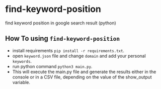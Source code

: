 # find-keyword-position
find keyword position in google search result (python)

## How To using `find-keyword-position`
- install requirements `pip install -r requirements.txt`.
- open `keyword.json` file and change `domain` and add your personal `keywords`.
- run python command `python3 main.py`.
- This will execute the main.py file and generate the results either in the console or in a CSV file, depending on the value of the show_output variable.
